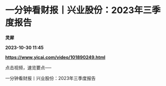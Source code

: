 # 一分钟看财报丨兴业股份：2023年三季度报告
**灵犀**

**2023-10-30 11:45**

**https://www.yicai.com/video/101890249.html**

点击视频，速览要点──

一分钟看财报丨兴业股份：2023年三季度报告